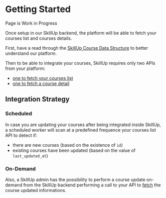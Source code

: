 # Getting Started

<Badge type="warning">Page is Work in Progress</Badge>

Once setup in our SkillUp backend, the platform will be able to fetch your courses list and courses details.

First, have a read through the [SkillUp Course Data Structure](/integration/courses/structure) to better understand our platform.

Then to be able to integrate your courses, SkillUp requires only two APIs from your platform:
* [one to fetch your courses list](/integration/courses/list)
* [one to fetch a course detail](/integration/courses/item)

## Integration Strategy

### Scheduled

In case you are updating your courses after being integrated inside SkillUp, a scheduled worker will scan at a predefined frequence your courses list API to detect if:

- there are new courses (based on the existence of `id`)
- existing courses have been updated (based on the value of `last_updated_at`)

### On-Demand

Also, a SkillUp admin has the possibility to perform a course update on-demand from the SkillUp backend performing a call to your API to [fetch](/integration/courses/item) the course updated informations.
